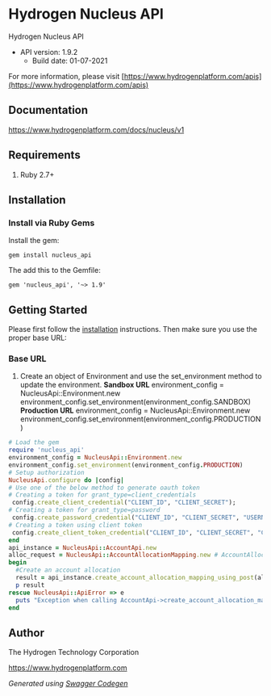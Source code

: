 # Hydrogen Nucleus API

Hydrogen Nucleus API
- API version: 1.9.2
  - Build date: 01-07-2021

For more information, please visit [https://www.hydrogenplatform.com/apis](https://www.hydrogenplatform.com/apis)

## Documentation

https://www.hydrogenplatform.com/docs/nucleus/v1

## Requirements
1. Ruby 2.7+

## Installation

### Install via Ruby Gems

Install the gem:

```shell
gem install nucleus_api
```

The add this to the Gemfile:

    gem 'nucleus_api', '~> 1.9'

## Getting Started

Please first follow the [installation](#installation) instructions. Then make sure you use the proper base URL:

### Base URL

1. Create an object of Environment and use the set_environment method to update the environment.
**Sandbox URL**
environment_config = NucleusApi::Environment.new
environment_config.set_environment(environment_config.SANDBOX)
**Production URL**
environment_config = NucleusApi::Environment.new
environment_config.set_environment(environment_config.PRODUCTION)

```ruby
# Load the gem
require 'nucleus_api'
environment_config = NucleusApi::Environment.new
environment_config.set_environment(environment_config.PRODUCTION)
# Setup authorization
NucleusApi.configure do |config|
# Use one of the below method to generate oauth token        
# Creating a token for grant_type=client_credentials
 config.create_client_credential("CLIENT_ID", "CLIENT_SECRET");
# Creating a token for grant_type=password
 config.create_password_credential("CLIENT_ID", "CLIENT_SECRET", "USERNAME", "PASSWORD");
# Creating a token using client token
 config.create_client_token_credential("CLIENT_ID", "CLIENT_SECRET", "CLIENT_TOKEN")
end
api_instance = NucleusApi::AccountApi.new
alloc_request = NucleusApi::AccountAllocationMapping.new # AccountAllocationMapping | allocRequest
begin
  #Create an account allocation
  result = api_instance.create_account_allocation_mapping_using_post(alloc_request)
  p result
rescue NucleusApi::ApiError => e
  puts "Exception when calling AccountApi->create_account_allocation_mapping_using_post: #{e}"
end
```
## Author
The Hydrogen Technology Corporation

https://www.hydrogenplatform.com

*Generated using [Swagger Codegen](https://github.com/swagger-api/swagger-codegen)*
